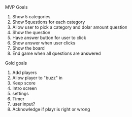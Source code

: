 MVP Goals
1) Show 5 categories
2) Show 5questions for each category
3) Allow user to pick a category and dolar amount question
4) Show the question
5) Have answer button for user to click
6) Show answer when user clicks
7) Show the board
8) End game when all questions are answered

Gold goals
1) Add players
2) Allow player to "buzz" in
3) Keep score
4) Intro screen
5) settings
6) Timer
7) user input?
8) Acknowledge if playr is right or wrong
